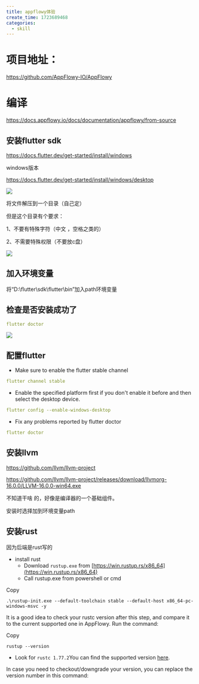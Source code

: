 ```yaml
---
title: appflowy体验
create_time: 1723689468
categories:
  - skill
---
```



# 项目地址：

https://github.com/AppFlowy-IO/AppFlowy

# 编译

https://docs.appflowy.io/docs/documentation/appflowy/from-source

## 安装flutter sdk

https://docs.flutter.dev/get-started/install/windows

windows版本

https://docs.flutter.dev/get-started/install/windows/desktop

<img src="/assets/UdOlb8dWyozqcyxRMcicHlTBnqh.png" src-width="933" class="markdown-img m-auto" src-height="156" align="center"/>

将文件解压到一个目录（自己定）

但是这个目录有个要求：

1、不要有特殊字符（中文 ，空格之类的）

2、不需要特殊权限（不要放c盘）

<img src="/assets/OUHnbyXBHoka4Wx1o6ycpWUnnph.png" src-width="526" class="markdown-img m-auto" src-height="281" align="center"/>

## 加入环境变量

将“D:\flutter\sdk\flutter\bin”加入path环境变量 

## 检查是否安装成功了

```yaml
flutter doctor
```

<img src="/assets/Qbt9b6zHQotukcx26TzcvQQvnmf.png" src-width="738" class="markdown-img m-auto" src-height="375" align="center"/>

## 配置flutter

- Make sure to enable the flutter stable channel

```yaml
flutter channel stable
```

- Enable the specified platform first if you don't enable it before and then select the desktop device.

```yaml
flutter config --enable-windows-desktop
```

- Fix any problems reported by flutter doctor

```yaml
flutter doctor
```

## 安装llvm

https://github.com/llvm/llvm-project

https://github.com/llvm/llvm-project/releases/download/llvmorg-16.0.0/LLVM-16.0.0-win64.exe

不知道干啥 的，好像是编译器的一个基础组件。

安装时选择加到环境变量path

## 安装rust

因为后端是rust写的

- install rust
    - Download `rustup.exe` from [https://win.rustup.rs/x86_64](https://win.rustup.rs/x86_64)
    - Call rustup.exe from powershell or cmd

Copy

```
.\rustup-init.exe --default-toolchain stable --default-host x86_64-pc-windows-msvc -y
```

It is a good idea to check your rustc version after this step, and compare it to the current supported one in AppFlowy. Run the command:

Copy

```
rustup --version
```

- Look for  `rustc 1.77.2`You can find the supported version [here](https://github.com/AppFlowy-IO/AppFlowy/blob/0.5.6/.github/workflows/flutter_ci.yaml#L29).

In case you need to checkout/downgrade your version, you can replace the version number in this command:

## 
